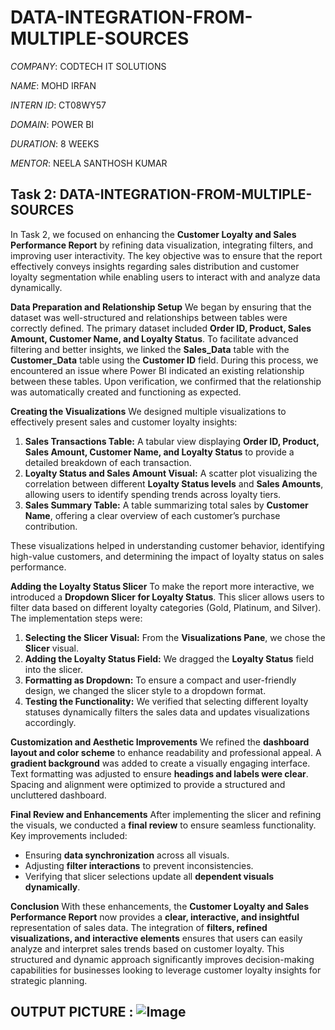 # DATA-INTEGRATION-FROM-MULTIPLE-SOURCES

*COMPANY*: CODTECH IT SOLUTIONS

*NAME*: MOHD IRFAN

*INTERN ID*: CT08WY57

*DOMAIN*: POWER BI

*DURATION*: 8 WEEKS

*MENTOR*: NEELA SANTHOSH KUMAR

## Task 2: DATA-INTEGRATION-FROM-MULTIPLE-SOURCES

In Task 2, we focused on enhancing the **Customer Loyalty and Sales Performance Report** by refining data visualization, integrating filters, and improving user interactivity. The key objective was to ensure that the report effectively conveys insights regarding sales distribution and customer loyalty segmentation while enabling users to interact with and analyze data dynamically.

**Data Preparation and Relationship Setup**
We began by ensuring that the dataset was well-structured and relationships between tables were correctly defined. The primary dataset included **Order ID, Product, Sales Amount, Customer Name, and Loyalty Status**. To facilitate advanced filtering and better insights, we linked the **Sales_Data** table with the **Customer_Data** table using the **Customer ID** field. During this process, we encountered an issue where Power BI indicated an existing relationship between these tables. Upon verification, we confirmed that the relationship was automatically created and functioning as expected.

**Creating the Visualizations**
We designed multiple visualizations to effectively present sales and customer loyalty insights:
1. **Sales Transactions Table:** A tabular view displaying **Order ID, Product, Sales Amount, Customer Name, and Loyalty Status** to provide a detailed breakdown of each transaction.
2. **Loyalty Status and Sales Amount Visual:** A scatter plot visualizing the correlation between different **Loyalty Status levels** and **Sales Amounts**, allowing users to identify spending trends across loyalty tiers.
3. **Sales Summary Table:** A table summarizing total sales by **Customer Name**, offering a clear overview of each customer’s purchase contribution.

These visualizations helped in understanding customer behavior, identifying high-value customers, and determining the impact of loyalty status on sales performance.

**Adding the Loyalty Status Slicer**
To make the report more interactive, we introduced a **Dropdown Slicer for Loyalty Status**. This slicer allows users to filter data based on different loyalty categories (Gold, Platinum, and Silver). The implementation steps were:
1. **Selecting the Slicer Visual:** From the **Visualizations Pane**, we chose the **Slicer** visual.
2. **Adding the Loyalty Status Field:** We dragged the **Loyalty Status** field into the slicer.
3. **Formatting as Dropdown:** To ensure a compact and user-friendly design, we changed the slicer style to a dropdown format.
4. **Testing the Functionality:** We verified that selecting different loyalty statuses dynamically filters the sales data and updates visualizations accordingly.

**Customization and Aesthetic Improvements**
We refined the **dashboard layout and color scheme** to enhance readability and professional appeal. A **gradient background** was added to create a visually engaging interface. Text formatting was adjusted to ensure **headings and labels were clear**. Spacing and alignment were optimized to provide a structured and uncluttered dashboard.

**Final Review and Enhancements**
After implementing the slicer and refining the visuals, we conducted a **final review** to ensure seamless functionality. Key improvements included:
- Ensuring **data synchronization** across all visuals.
- Adjusting **filter interactions** to prevent inconsistencies.
- Verifying that slicer selections update all **dependent visuals dynamically**.

**Conclusion**
With these enhancements, the **Customer Loyalty and Sales Performance Report** now provides a **clear, interactive, and insightful** representation of sales data. The integration of **filters, refined visualizations, and interactive elements** ensures that users can easily analyze and interpret sales trends based on customer loyalty. This structured and dynamic approach significantly improves decision-making capabilities for businesses looking to leverage customer loyalty insights for strategic planning.



## OUTPUT PICTURE : ![Image](https://github.com/user-attachments/assets/d37f5f2c-99ab-4d9d-9a01-8a39811b0271)
